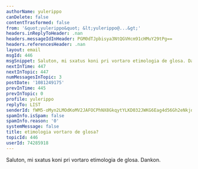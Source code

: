 ```yaml
---
authorName: yulerippo
canDelete: false
contentTrasformed: false
from: '&quot;yulerippo&quot; &lt;yulerippo@...&gt;'
headers.inReplyToHeader: .nan
headers.messageIdInHeader: PGM0dTJpbisya3NtQGVHcm91cHMuY29tPg==
headers.referencesHeader: .nan
layout: email
msgId: 446
msgSnippet: Saluton, mi sxatus koni pri vortaro etimologia de glosa. Dankon.
nextInTime: 447
nextInTopic: 447
numMessagesInTopic: 3
postDate: '1081249175'
prevInTime: 445
prevInTopic: 0
profile: yulerippo
replyTo: LIST
senderId: fWM5-oMyn2LMOdKoMV2JAFOCPhNX8GkqytYLKD032JWKG6Eag4d56Gh2eNkjdUGkv5aAXiq05WoYjeo6TR0kuTGXPBfxrzt1TH4
spamInfo.isSpam: false
spamInfo.reason: '0'
systemMessage: false
title: etimologia vortaro de glosa?
topicId: 446
userId: 74285918
---
```


Saluton, mi sxatus koni pri vortaro etimologia de glosa. Dankon.


